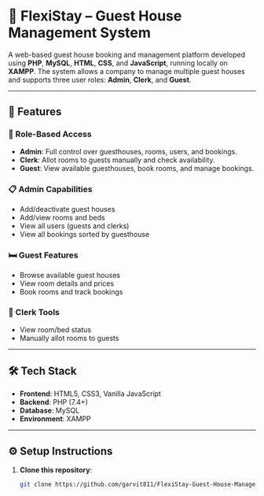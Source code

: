 # 🏨 FlexiStay – Guest House Management System

A web-based guest house booking and management platform developed using **PHP**, **MySQL**, **HTML**, **CSS**, and **JavaScript**, running locally on **XAMPP**. The system allows a company to manage multiple guest houses and supports three user roles: **Admin**, **Clerk**, and **Guest**.

---

## 🚀 Features

### 👤 Role-Based Access
- **Admin**: Full control over guesthouses, rooms, users, and bookings.
- **Clerk**: Allot rooms to guests manually and check availability.
- **Guest**: View available guesthouses, book rooms, and manage bookings.

### 📋 Admin Capabilities
- Add/deactivate guest houses
- Add/view rooms and beds
- View all users (guests and clerks)
- View all bookings sorted by guesthouse

### 🛏️ Guest Features
- Browse available guest houses
- View room details and prices
- Book rooms and track bookings

### 🧾 Clerk Tools
- View room/bed status
- Manually allot rooms to guests

---

## 🛠️ Tech Stack

- **Frontend**: HTML5, CSS3, Vanilla JavaScript
- **Backend**: PHP (7.4+)
- **Database**: MySQL
- **Environment**: XAMPP

---

## ⚙️ Setup Instructions

1. **Clone this repository**:
   ```bash
   git clone https://github.com/garvit811/FlexiStay-Guest-House-Management-System
